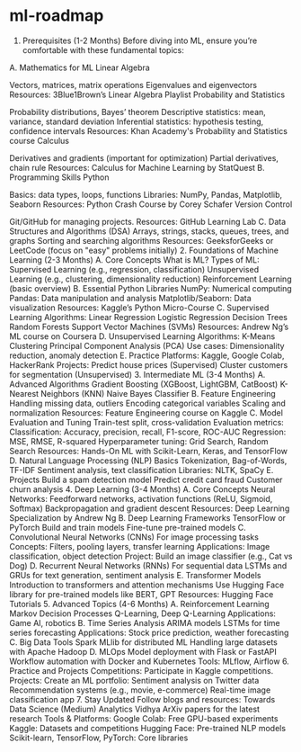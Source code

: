 # ml-roadmap



1. Prerequisites (1-2 Months)
Before diving into ML, ensure you’re comfortable with these fundamental topics:

A. Mathematics for ML
Linear Algebra

Vectors, matrices, matrix operations
Eigenvalues and eigenvectors
Resources: 3Blue1Brown’s Linear Algebra Playlist
Probability and Statistics

Probability distributions, Bayes’ theorem
Descriptive statistics: mean, variance, standard deviation
Inferential statistics: hypothesis testing, confidence intervals
Resources: Khan Academy's Probability and Statistics course
Calculus

Derivatives and gradients (important for optimization)
Partial derivatives, chain rule
Resources: Calculus for Machine Learning by StatQuest
B. Programming Skills
Python

Basics: data types, loops, functions
Libraries: NumPy, Pandas, Matplotlib, Seaborn
Resources: Python Crash Course by Corey Schafer
Version Control

Git/GitHub for managing projects.
Resources: GitHub Learning Lab
C. Data Structures and Algorithms (DSA)
Arrays, strings, stacks, queues, trees, and graphs
Sorting and searching algorithms
Resources: GeeksforGeeks or LeetCode (focus on "easy" problems initially)
2. Foundations of Machine Learning (2-3 Months)
A. Core Concepts
What is ML? Types of ML:
Supervised Learning (e.g., regression, classification)
Unsupervised Learning (e.g., clustering, dimensionality reduction)
Reinforcement Learning (basic overview)
B. Essential Python Libraries
NumPy: Numerical computing
Pandas: Data manipulation and analysis
Matplotlib/Seaborn: Data visualization
Resources: Kaggle’s Python Micro-Course
C. Supervised Learning
Algorithms:
Linear Regression
Logistic Regression
Decision Trees
Random Forests
Support Vector Machines (SVMs)
Resources: Andrew Ng’s ML course on Coursera
D. Unsupervised Learning
Algorithms:
K-Means Clustering
Principal Component Analysis (PCA)
Use cases: Dimensionality reduction, anomaly detection
E. Practice
Platforms: Kaggle, Google Colab, HackerRank
Projects:
Predict house prices (Supervised)
Cluster customers for segmentation (Unsupervised)
3. Intermediate ML (3-4 Months)
A. Advanced Algorithms
Gradient Boosting (XGBoost, LightGBM, CatBoost)
K-Nearest Neighbors (KNN)
Naive Bayes Classifier
B. Feature Engineering
Handling missing data, outliers
Encoding categorical variables
Scaling and normalization
Resources: Feature Engineering course on Kaggle
C. Model Evaluation and Tuning
Train-test split, cross-validation
Evaluation metrics:
Classification: Accuracy, precision, recall, F1-score, ROC-AUC
Regression: MSE, RMSE, R-squared
Hyperparameter tuning: Grid Search, Random Search
Resources: Hands-On ML with Scikit-Learn, Keras, and TensorFlow
D. Natural Language Processing (NLP) Basics
Tokenization, Bag-of-Words, TF-IDF
Sentiment analysis, text classification
Libraries: NLTK, SpaCy
E. Projects
Build a spam detection model
Predict credit card fraud
Customer churn analysis
4. Deep Learning (3-4 Months)
A. Core Concepts
Neural Networks:
Feedforward networks, activation functions (ReLU, Sigmoid, Softmax)
Backpropagation and gradient descent
Resources: Deep Learning Specialization by Andrew Ng
B. Deep Learning Frameworks
TensorFlow or PyTorch
Build and train models
Fine-tune pre-trained models
C. Convolutional Neural Networks (CNNs)
For image processing tasks
Concepts: Filters, pooling layers, transfer learning
Applications: Image classification, object detection
Project: Build an image classifier (e.g., Cat vs Dog)
D. Recurrent Neural Networks (RNNs)
For sequential data
LSTMs and GRUs for text generation, sentiment analysis
E. Transformer Models
Introduction to transformers and attention mechanisms
Use Hugging Face library for pre-trained models like BERT, GPT
Resources: Hugging Face Tutorials
5. Advanced Topics (4-6 Months)
A. Reinforcement Learning
Markov Decision Processes
Q-Learning, Deep Q-Learning
Applications: Game AI, robotics
B. Time Series Analysis
ARIMA models
LSTMs for time series forecasting
Applications: Stock price prediction, weather forecasting
C. Big Data Tools
Spark MLlib for distributed ML
Handling large datasets with Apache Hadoop
D. MLOps
Model deployment with Flask or FastAPI
Workflow automation with Docker and Kubernetes
Tools: MLflow, Airflow
6. Practice and Projects
Competitions: Participate in Kaggle competitions.
Projects: Create an ML portfolio:
Sentiment analysis on Twitter data
Recommendation systems (e.g., movie, e-commerce)
Real-time image classification app
7. Stay Updated
Follow blogs and resources:
Towards Data Science (Medium)
Analytics Vidhya
ArXiv papers for the latest research
Tools & Platforms:
Google Colab: Free GPU-based experiments
Kaggle: Datasets and competitions
Hugging Face: Pre-trained NLP models
Scikit-learn, TensorFlow, PyTorch: Core libraries
